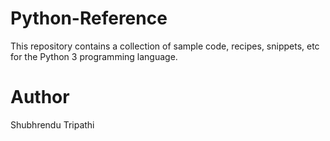 # Python-Reference
This repository contains a collection of sample code, recipes, snippets, etc for the Python 3 programming language.

# Author
Shubhrendu Tripathi


